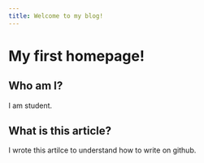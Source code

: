 ```yaml
---
title: Welcome to my blog!
---
```


# My first homepage!
## Who am I?
I am student.
## What is this article?
I wrote this artilce to understand how to write on github.
